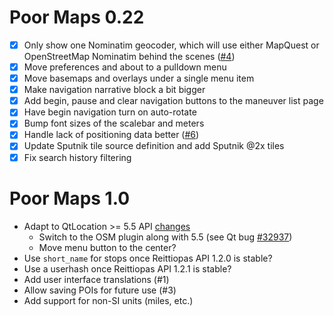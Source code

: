 Poor Maps 0.22
==============

* [x] Only show one Nominatim geocoder, which will use either MapQuest
      or OpenStreetMap Nominatim behind the scenes ([#4][])
* [x] Move preferences and about to a pulldown menu
* [x] Move basemaps and overlays under a single menu item
* [x] Make navigation narrative block a bit bigger
* [x] Add begin, pause and clear navigation buttons to the maneuver list page
* [x] Have begin navigation turn on auto-rotate
* [x] Bump font sizes of the scalebar and meters
* [x] Handle lack of positioning data better ([#6][])
* [x] Update Sputnik tile source definition and add Sputnik @2x tiles
* [x] Fix search history filtering

[#4]: https://github.com/otsaloma/poor-maps/issues/4
[#6]: https://github.com/otsaloma/poor-maps/issues/6

Poor Maps 1.0
=============

* Adapt to QtLocation >= 5.5 API
  [changes](http://doc.qt.io/qt-5/qtlocation-changes.html)
    - Switch to the OSM plugin along with 5.5
      (see Qt bug [#32937](http://bugreports.qt.io/browse/QTBUG-32937))
    - Move menu button to the center?
* Use `short_name` for stops once Reittiopas API 1.2.0 is stable?
* Use a userhash once Reittiopas API 1.2.1 is stable?
* Add user interface translations (#1)
* Allow saving POIs for future use (#3)
* Add support for non-SI units (miles, etc.)
